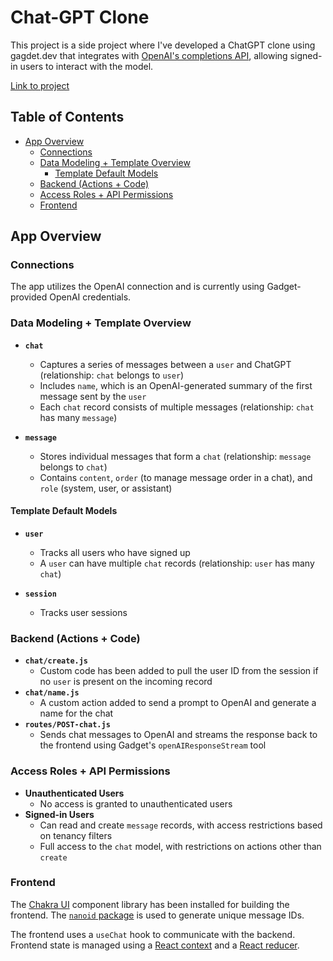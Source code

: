 # Chat-GPT Clone

This project is a side project where I've developed a ChatGPT clone using gagdet.dev that integrates with [OpenAI's completions API](https://platform.openai.com/docs/api-reference/completions), allowing signed-in users to interact with the model.

[Link to project](https://aa-gpt-clone--development.gadget.app/chat-gpt)

## Table of Contents

- [App Overview](#app-overview)
  - [Connections](#connections)
  - [Data Modeling + Template Overview](#data-modeling--template-overview)
    - [Template Default Models](#template-default-models)
  - [Backend (Actions + Code)](#backend-actions--code)
  - [Access Roles + API Permissions](#access-roles--api-permissions)
  - [Frontend](#frontend)

## App Overview

### Connections

The app utilizes the OpenAI connection and is currently using Gadget-provided OpenAI credentials.

### Data Modeling + Template Overview

- **`chat`**
  - Captures a series of messages between a `user` and ChatGPT (relationship: `chat` belongs to `user`)
  - Includes `name`, which is an OpenAI-generated summary of the first message sent by the `user`
  - Each `chat` record consists of multiple messages (relationship: `chat` has many `message`)
  
- **`message`**
  - Stores individual messages that form a `chat` (relationship: `message` belongs to `chat`)
  - Contains `content`, `order` (to manage message order in a chat), and `role` (system, user, or assistant)

#### Template Default Models

- **`user`**
  - Tracks all users who have signed up
  - A `user` can have multiple `chat` records (relationship: `user` has many `chat`)

- **`session`**
  - Tracks user sessions

### Backend (Actions + Code)

- **`chat/create.js`**
  - Custom code has been added to pull the user ID from the session if no `user` is present on the incoming record
- **`chat/name.js`**
  - A custom action added to send a prompt to OpenAI and generate a name for the chat
- **`routes/POST-chat.js`**
  - Sends chat messages to OpenAI and streams the response back to the frontend using Gadget's `openAIResponseStream` tool

### Access Roles + API Permissions

- **Unauthenticated Users**
  - No access is granted to unauthenticated users
- **Signed-in Users**
  - Can read and create `message` records, with access restrictions based on tenancy filters
  - Full access to the `chat` model, with restrictions on actions other than `create`

### Frontend

The [Chakra UI](https://chakra-ui.com/) component library has been installed for building the frontend. The [`nanoid` package](https://github.com/ai/nanoid) is used to generate unique message IDs.

The frontend uses a `useChat` hook to communicate with the backend. Frontend state is managed using a [React context](https://react.dev/learn/passing-data-deeply-with-context) and a [React reducer](https://react.dev/learn/scaling-up-with-reducer-and-context).

